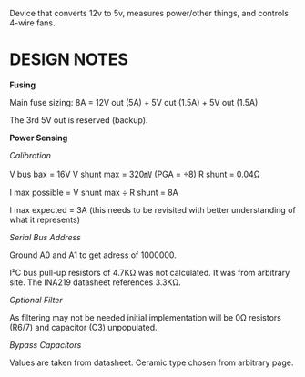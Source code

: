 Device that converts 12v to 5v, measures power/other things, and controls 4-wire fans.

# DESIGN NOTES

**Fusing**

Main fuse sizing:  8A = 12V out (5A) + 5V out (1.5A) + 5V out (1.5A)

The 3rd 5V out is reserved (backup).

**Power Sensing**

_Calibration_

V bus bax   = 16V
V shunt max = 320㎷ (PGA = ÷8)
R shunt     = 0.04Ω

I max possible = V shunt max ÷ R shunt = 8A

I max expected = 3A (this needs to be revisited with better understanding of what it represents)

_Serial Bus Address_

Ground A0 and A1 to get adress of 1000000.

I²C bus pull-up resistors of 4.7KΩ was not calculated.  It was from arbitrary site.   The INA219 datasheet references 3.3KΩ.

_Optional Filter_

As filtering may not be needed initial implementation will be 0Ω resistors (R6/7) and capacitor (C3) unpopulated.

_Bypass Capacitors_

Values are taken from datasheet.  Ceramic type chosen from arbitrary page.
